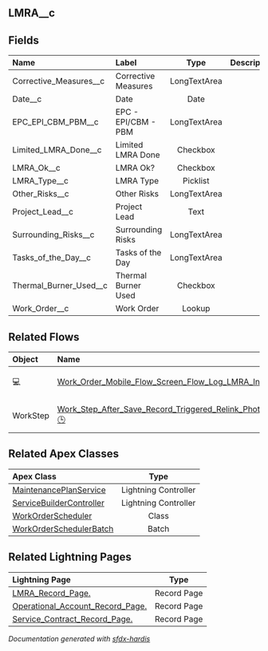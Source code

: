 ## LMRA__c

<!-- Object description -->

## Fields

| Name      | Label | Type | Description |
| :-------- | :---- | :--: | :---------- | 
| Corrective_Measures__c | Corrective Measures | LongTextArea | <!-- --> |
| Date__c | Date | Date | <!-- --> |
| EPC_EPI_CBM_PBM__c | EPC - EPI/CBM - PBM | LongTextArea | <!-- --> |
| Limited_LMRA_Done__c | Limited LMRA Done | Checkbox | <!-- --> |
| LMRA_Ok__c | LMRA Ok? | Checkbox | <!-- --> |
| LMRA_Type__c | LMRA Type | Picklist | <!-- --> |
| Other_Risks__c | Other Risks | LongTextArea | <!-- --> |
| Project_Lead__c | Project Lead | Text | <!-- --> |
| Surrounding_Risks__c | Surrounding Risks | LongTextArea | <!-- --> |
| Tasks_of_the_Day__c | Tasks of the Day | LongTextArea | <!-- --> |
| Thermal_Burner_Used__c | Thermal Burner Used | Checkbox | <!-- --> |
| Work_Order__c | Work Order | Lookup | <!-- --> |


## Related Flows

| Object | Name      | Type | Description |
| :----  | :-------- | :--: | :---------- | 
| 💻 | [Work_Order_Mobile_Flow_Screen_Flow_Log_LMRA_Information](../flows/Work_Order_Mobile_Flow_Screen_Flow_Log_LMRA_Information.md) [🕒](../flows/Work_Order_Mobile_Flow_Screen_Flow_Log_LMRA_Information-history.md) |  Field Service Mobile | <!-- --> |
| WorkStep | [Work_Step_After_Save_Record_Triggered_Relink_Photo_to_LMRA_record](../flows/Work_Step_After_Save_Record_Triggered_Relink_Photo_to_LMRA_record.md) [🕒](../flows/Work_Step_After_Save_Record_Triggered_Relink_Photo_to_LMRA_record-history.md) |  Record After Save | <!-- --> |


## Related Apex Classes

| Apex Class | Type |
| :----      | :--: | 
| [MaintenancePlanService](../apex/MaintenancePlanService.md) | Lightning Controller |
| [ServiceBuilderController](../apex/ServiceBuilderController.md) | Lightning Controller |
| [WorkOrderScheduler](../apex/WorkOrderScheduler.md) | Class |
| [WorkOrderSchedulerBatch](../apex/WorkOrderSchedulerBatch.md) | Batch |


## Related Lightning Pages

| Lightning Page | Type |
| :----      | :--: | 
| [LMRA_Record_Page.](../pages/LMRA_Record_Page..md) |  Record Page |
| [Operational_Account_Record_Page.](../pages/Operational_Account_Record_Page..md) |  Record Page |
| [Service_Contract_Record_Page.](../pages/Service_Contract_Record_Page..md) |  Record Page |


_Documentation generated with [sfdx-hardis](https://sfdx-hardis.cloudity.com)_

